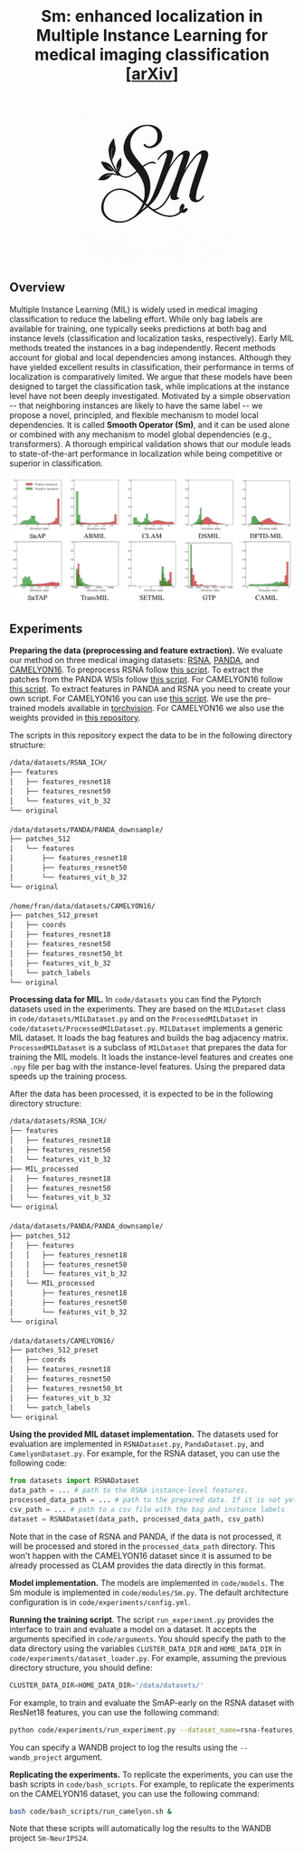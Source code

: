 <br />
<div align="center">
    <h1 align='center'>
        Sm: enhanced localization in Multiple Instance Learning for medical imaging classification [<a href="https://arxiv.org/abs/2410.03276">arXiv</a>]
    </h1>
    <a align="center">
        <img align="middle" src="./img/sm.png" width="300" />
    </a>
</div>


<!-- 

This repository contains the code for the paper "Sm: enhanced localization in Multiple Instance Learning for medical imaging classification" (NeurIPS 2024). 

---- 
-->

## Overview

Multiple Instance Learning (MIL) is widely used in medical imaging classification to reduce the labeling effort. While only bag labels are available for training, one typically seeks predictions at both bag and instance levels (classification and localization tasks, respectively). Early MIL methods treated the instances in a bag independently. Recent methods account for global and local dependencies among instances. Although they have yielded excellent results in classification, their performance in terms of localization is comparatively limited. We argue that these models have been designed to target the classification task, while implications at the instance level have not been deeply investigated. Motivated by a simple observation -- that neighboring instances are likely to have the same label -- we propose a novel, principled, and flexible mechanism to model local dependencies. It is called **Smooth Operator (Sm)**, and it can be used alone or combined with any mechanism to model global dependencies (e.g., transformers). A thorough empirical validation shows that our module leads to state-of-the-art performance in localization while being competitive or superior in classification.

<p align="center">
<img align="middle" src="./img/attention_histograms.png" width="800" />
</p>

## Experiments

**Preparing the data (preprocessing and feature extraction).** We evaluate our method on three medical imaging datasets: [RSNA](https://www.kaggle.com/c/rsna-intracranial-hemorrhage-detection), [PANDA](https://www.kaggle.com/c/prostate-cancer-grade-assessment), and [CAMELYON16](https://camelyon16.grand-challenge.org/). To preprocess RSNA follow [this script](https://github.com/YunanWu2168/SA-MIL/blob/master/SA_MIL_preprocessing.ipynb). To extract the patches from the PANDA WSIs follow [this script](https://github.com/arneschmidt/panda_scripts/blob/main/src/wsi_to_patch_dataset.py). For CAMELYON16 follow [this script](https://github.com/mahmoodlab/CLAM/blob/master/create_patches_fp.py). To extract features in PANDA and RSNA you need to create your own script. For CAMELYON16 you can use [this script](https://github.com/mahmoodlab/CLAM/blob/master/extract_features_fp.py). We use the pre-trained models available in [torchvision](https://pytorch.org/vision/stable/models.html). For CAMELYON16 we also use the weights provided in [this repository](https://github.com/lunit-io/benchmark-ssl-pathology). 

The scripts in this repository expect the data to be in the following directory structure:
```bash
/data/datasets/RSNA_ICH/
├── features
│   ├── features_resnet18
│   ├── features_resnet50
│   └── features_vit_b_32
└── original

/data/datasets/PANDA/PANDA_downsample/
├── patches_512
│   └── features
│       ├── features_resnet18
│       ├── features_resnet50
│       └── features_vit_b_32
└── original

/home/fran/data/datasets/CAMELYON16/
├── patches_512_preset
│   ├── coords
│   ├── features_resnet18
│   ├── features_resnet50
│   ├── features_resnet50_bt
│   ├── features_vit_b_32
│   └── patch_labels
└── original

```

**Processing data for MIL.** In `code/datasets` you can find the Pytorch datasets used in the experiments. They are based on the `MILDataset` class in `code/datasets/MILDataset.py` and on the `ProcessedMILDataset` in `code/datasets/ProcessedMILDataset.py`. `MILDataset` implements a generic MIL dataset. It loads the bag features and builds the bag adjacency matrix. `ProcessedMILDataset` is a subclass of `MILDataset` that prepares the data for training the MIL models. It loads the instance-level features and creates one `.npy` file per bag with the instance-level features. Using the prepared data speeds up the training process.

After the data has been processed, it is expected to be in the following directory structure:
```bash
/data/datasets/RSNA_ICH/
├── features
│   ├── features_resnet18
│   ├── features_resnet50
│   └── features_vit_b_32
├── MIL_processed
│   ├── features_resnet18
│   ├── features_resnet50
│   └── features_vit_b_32
└── original

/data/datasets/PANDA/PANDA_downsample/
├── patches_512
│   ├── features
│   │   ├── features_resnet18
│   │   ├── features_resnet50
│   │   └── features_vit_b_32
│   └── MIL_processed
│       ├── features_resnet18
│       ├── features_resnet50
│       └── features_vit_b_32
└── original

/data/datasets/CAMELYON16/
├── patches_512_preset
│   ├── coords
│   ├── features_resnet18
│   ├── features_resnet50
│   ├── features_resnet50_bt
│   ├── features_vit_b_32
│   └── patch_labels
└── original
```

**Using the provided MIL dataset implementation.** The datasets used for evaluation are implemented in `RSNADataset.py`, `PandaDataset.py`, and `CamelyonDataset.py`. For example, for the RSNA dataset, you can use the following code:
```python
from datasets import RSNADataset
data_path = ... # path to the RSNA instance-level features.
processed_data_path = ... # path to the prepared data. If it is not yet processed, it will be processed and saved it in this path. 
csv_path = ... # path to a csv file with the bag and instance labels
dataset = RSNADataset(data_path, processed_data_path, csv_path)
```
Note that in the case of RSNA and PANDA, if the data is not processed, it will be processed and stored in the `processed_data_path` directory. This won't happen with the CAMELYON16 dataset since it is assumed to be already processed as CLAM provides the data directly in this format.

**Model implementation.** The models are implemented in `code/models`. The Sm module is implemented in `code/modules/Sm.py`. The default architecture configuration is in `code/experiments/config.yml`. 

**Running the training script**. The script `run_experiment.py` provides the interface to train and evaluate a model on a dataset. It accepts the arguments specified in `code/arguments`. You should specify the path to the data directory using the variables `CLUSTER_DATA_DIR` and `HOME_DATA_DIR` in `code/experiments/dataset_loader.py`. For example, assuming the previous directory structure, you should define:
```python 
CLUSTER_DATA_DIR=HOME_DATA_DIR='/data/datasets/'
```
For example, to train and evaluate the SmAP-early on the RSNA dataset with ResNet18 features, you can use the following command:
```bash
python code/experiments/run_experiment.py --dataset_name=rsna-features_resnet18 --batch_size=32 --epochs=50 --patience=10 --lr=0.0001 --model_name=sm_abmil --sm_where=early 
```
You can specify a WANDB project to log the results using the `--wandb_project` argument. 

**Replicating the experiments.** To replicate the experiments, you can use the bash scripts in `code/bash_scripts`. For example, to replicate the experiments on the CAMELYON16 dataset, you can use the following command:
```bash
bash code/bash_scripts/run_camelyon.sh &
```
Note that these scripts will automatically log the results to the WANDB project `Sm-NeurIPS24`.



